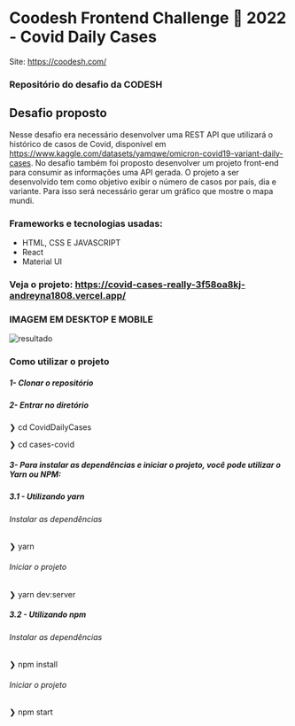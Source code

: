 # Coodesh Frontend Challenge 🏅 2022 - Covid Daily Cases

Site: https://coodesh.com/

### Repositório do desafio da CODESH 

## Desafio proposto

Nesse desafio era necessário desenvolver uma REST API que utilizará o histórico de casos de Covid, disponível em https://www.kaggle.com/datasets/yamqwe/omicron-covid19-variant-daily-cases.
No desafio também foi proposto desenvolver um projeto front-end para consumir as informações uma API gerada.
O projeto a ser desenvolvido tem como objetivo exibir o número de casos por país, dia e variante. Para isso será necessário gerar um gráfico que mostre o mapa mundi.

### Frameworks e tecnologias usadas:
- HTML, CSS E JAVASCRIPT
- React
- Material UI


### Veja o projeto: https://covid-cases-really-3f58oa8kj-andreyna1808.vercel.app/


### IMAGEM EM DESKTOP E MOBILE

![resultado](https://user-images.githubusercontent.com/87716793/160861647-daea5d01-76d2-4880-b351-568e1a889473.png)


### Como utilizar o projeto

##### 1- Clonar o repositório


  ##### 2- Entrar no diretório
  ❯ cd CovidDailyCases
  
  ❯ cd cases-covid
  
##### 3- Para instalar as dependências e iniciar o projeto, você pode utilizar o Yarn ou NPM:

##### 3.1 - Utilizando yarn

 ###### Instalar as dependências
  ❯ yarn

###### Iniciar o projeto
  ❯ yarn dev:server
  
##### 3.2 - Utilizando npm

 ###### Instalar as dependências
  ❯ npm install

 ###### Iniciar o projeto
  ❯ npm start

